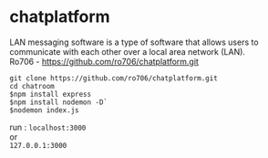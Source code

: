# chatplatform


LAN messaging software is a type of software that allows users to communicate with each other over a local area network (LAN).<br>
Ro706 - https://github.com/ro706/chatplatform.git
```
git clone https://github.com/ro706/chatplatform.git
cd chatroom 
$npm install express  
$npm install nodemon -D` 
$nodemon index.js 
```
run :
`localhost:3000`<br>
or <br>
`127.0.0.1:3000`
